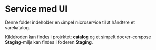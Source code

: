 # Service med UI

Denne folder indeholder en simpel microservice til at håndtere et varekatalog.

Kildekoden kan findes i projektet: __catalog__ og et simpelt docker-compose __Staging__-miljø kan findes i folderen __Staging__.

